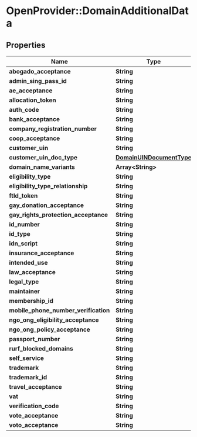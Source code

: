 # OpenProvider::DomainAdditionalData

## Properties
Name | Type | Description | Notes
------------ | ------------- | ------------- | -------------
**abogado_acceptance** | **String** |  | [optional] 
**admin_sing_pass_id** | **String** |  | [optional] 
**ae_acceptance** | **String** |  | [optional] 
**allocation_token** | **String** |  | [optional] 
**auth_code** | **String** |  | [optional] 
**bank_acceptance** | **String** |  | [optional] 
**company_registration_number** | **String** |  | [optional] 
**coop_acceptance** | **String** |  | [optional] 
**customer_uin** | **String** |  | [optional] 
**customer_uin_doc_type** | [**DomainUINDocumentType**](DomainUINDocumentType.md) |  | [optional] 
**domain_name_variants** | **Array&lt;String&gt;** |  | [optional] 
**eligibility_type** | **String** |  | [optional] 
**eligibility_type_relationship** | **String** |  | [optional] 
**ftld_token** | **String** |  | [optional] 
**gay_donation_acceptance** | **String** |  | [optional] 
**gay_rights_protection_acceptance** | **String** |  | [optional] 
**id_number** | **String** |  | [optional] 
**id_type** | **String** |  | [optional] 
**idn_script** | **String** |  | [optional] 
**insurance_acceptance** | **String** |  | [optional] 
**intended_use** | **String** |  | [optional] 
**law_acceptance** | **String** |  | [optional] 
**legal_type** | **String** |  | [optional] 
**maintainer** | **String** |  | [optional] 
**membership_id** | **String** |  | [optional] 
**mobile_phone_number_verification** | **String** |  | [optional] 
**ngo_ong_eligibility_acceptance** | **String** |  | [optional] 
**ngo_ong_policy_acceptance** | **String** |  | [optional] 
**passport_number** | **String** |  | [optional] 
**rurf_blocked_domains** | **String** |  | [optional] 
**self_service** | **String** |  | [optional] 
**trademark** | **String** |  | [optional] 
**trademark_id** | **String** |  | [optional] 
**travel_acceptance** | **String** |  | [optional] 
**vat** | **String** |  | [optional] 
**verification_code** | **String** |  | [optional] 
**vote_acceptance** | **String** |  | [optional] 
**voto_acceptance** | **String** |  | [optional] 

